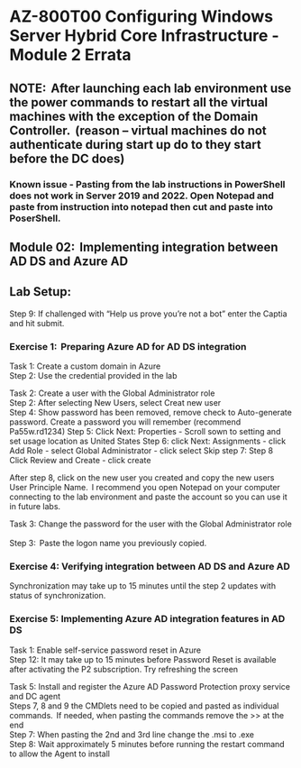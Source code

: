 # AZ-800T00 Configuring Windows Server Hybrid Core Infrastructure - Module 2 Errata

## NOTE:  After launching each lab environment use the power commands to restart all the virtual machines with the exception of the Domain Controller.  (reason – virtual machines do not authenticate during start up do to they start before the DC does)  

### Known issue - Pasting from the lab instructions in PowerShell does not work in Server 2019 and 2022.  Open Notepad and paste from instruction into notepad then cut and paste into PoserShell.
## Module 02:  Implementing integration between AD DS and Azure AD  

## Lab Setup:  

Step 9: If challenged with “Help us prove you’re not a bot” enter the Captia and hit submit. <br> 

### Exercise 1:  Preparing Azure AD for AD DS integration  

Task 1: Create a custom domain in Azure <br>
Step 2:  Use the credential provided in the lab <br>

Task 2: Create a user with the Global Administrator role <br> 
Step 2:  After selecting New Users, select Creat new user <br>
Step 4:  Show password has been removed, remove check to Auto-generate password.  Create a password you will remember (recommend Pa55w.rd1234)
Step 5:  Click Next: Properties - Scroll sown to setting and set usage location as United States
Step 6:  click Next: Assignments - click Add Role - select Global Administrator - click select
Skip step 7:
Step 8 Click Review and Create - click create

After step 8, click on the new user you created and copy the new users User Principle Name.  I recommend you open Notepad on your computer connecting to the lab environment and paste the account so you can use it in future labs. <br> 

Task 3: Change the password for the user with the Global Administrator role  <br><br>
Step 3:  Paste the logon name you previously copied. <br> 

### Exercise 4: Verifying integration between AD DS and Azure AD  

Synchronization may take up to 15 minutes until the step 2 updates with status of synchronization.  <br>

### Exercise 5: Implementing Azure AD integration features in AD DS  

Task 1: Enable self-service password reset in Azure<br> 
Step 12:  It may take up to 15 minutes before Password Reset is available after activating the P2 subscription.  Try refreshing the screen <br>

Task 5: Install and register the Azure AD Password Protection proxy service and DC agent <br> 
Steps 7, 8 and 9 the CMDlets need to be copied and pasted as individual commands.  If needed, when pasting the commands remove the >> at the end<br>
Step 7:  When pasting the 2nd and 3rd  line change the .msi to .exe <br>
Step 8: Wait approximately 5 minutes before running the restart command to allow the Agent to install <br>
